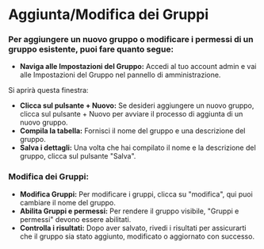 # Aggiunta/Modifica dei Gruppi

### Per aggiungere un nuovo gruppo o modificare i permessi di un gruppo esistente, puoi fare quanto segue:

* **Naviga alle Impostazioni del Gruppo:** Accedi al tuo account admin e vai alle Impostazioni del Gruppo nel pannello di amministrazione.

Si aprirà questa finestra:

* **Clicca sul pulsante + Nuovo:** Se desideri aggiungere un nuovo gruppo, clicca sul pulsante + Nuovo per avviare il processo di aggiunta di un nuovo gruppo.
* **Compila la tabella:** Fornisci il nome del gruppo e una descrizione del gruppo.
* **Salva i dettagli:** Una volta che hai compilato il nome e la descrizione del gruppo, clicca sul pulsante "Salva".

### Modifica dei Gruppi:

* **Modifica Gruppi:** Per modificare i gruppi, clicca su "modifica", qui puoi cambiare il nome del gruppo.
* **Abilita Gruppi e permessi:** Per rendere il gruppo visibile, "Gruppi e permessi" devono essere abilitati.
* **Controlla i risultati:** Dopo aver salvato, rivedi i risultati per assicurarti che il gruppo sia stato aggiunto, modificato o aggiornato con successo.

